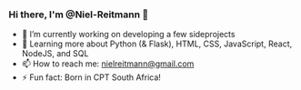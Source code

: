 ### Hi there, I'm @Niel-Reitmann 👋

- 🔭 I’m currently working on developing a few sideprojects
- 🌱 Learning more about Python (& Flask), HTML, CSS, JavaScript, React, NodeJS, and SQL
- 📫 How to reach me: nielreitmann@gmail.com
- ⚡ Fun fact: Born in CPT South Africa!
